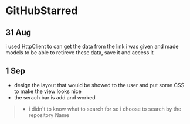 # GitHubStarred

## 31 Aug
i used HttpClient to can get the data from the link i was given and made models to be able to retireve these data, save it and access it
## 1 Sep
* design the layout that would be showed to the user and put some CSS to make the view looks nice
* the serach bar is add and worked
> * i didn't to know what to search for so i choose to search by the repository Name

